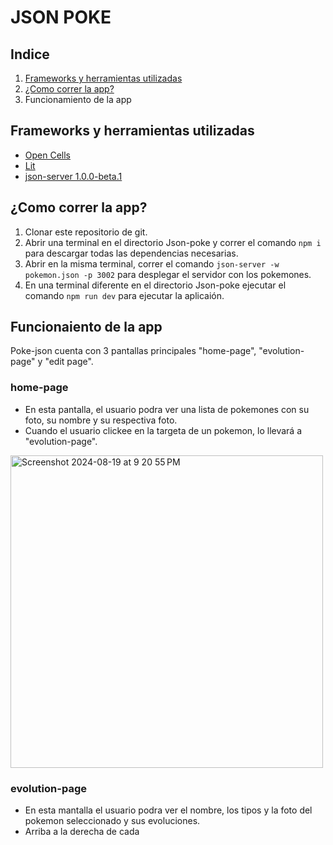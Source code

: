 # JSON POKE

## Indice
1. [Frameworks y herramientas utilizadas](#Frameworks_herramientas_utilizadas)
2. [¿Como correr la app?](#Como_correr_la_app)
3. Funcionamiento de la app

## Frameworks y herramientas utilizadas
- [Open Cells](https://www.opencells.dev/)
- [Lit](https://lit.dev/)
- [json-server 1.0.0-beta.1](https://www.npmjs.com/package/json-server)

## ¿Como correr la app?
1. Clonar este repositorio de git.
2. Abrir una terminal en el directorio Json-poke y correr el comando ```npm i``` para descargar todas las dependencias necesarias.
3. Abrir en la misma terminal, correr el comando ```json-server -w pokemon.json -p 3002``` para desplegar el servidor con los pokemones.
4. En una terminal diferente en el directorio Json-poke ejecutar el comando ```npm run dev``` para ejecutar la aplicaión.

## Funcionaiento de la app
Poke-json cuenta con 3 pantallas principales "home-page", "evolution-page" y "edit page".

### home-page
- En esta pantalla, el usuario podra ver una lista de pokemones con su foto, su nombre y su respectiva foto.
- Cuando el usuario clickee en la targeta de un pokemon, lo llevará a "evolution-page".

<img width="500" alt="Screenshot 2024-08-19 at 9 20 55 PM" src="https://github.com/user-attachments/assets/3622aca3-27d7-4bda-964f-a01da30648f6">

### evolution-page
- En esta mantalla el usuario podra ver el nombre, los tipos y la foto del pokemon seleccionado y sus evoluciones.
- Arriba a la derecha de cada 
